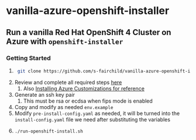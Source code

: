 # vanilla-azure-openshift-installer

## Run a vanilla Red Hat OpenShift 4 Cluster on Azure with `openshift-installer`

### Getting Started

1. 
   ```bash
    git clone https://github.com/s-fairchild/vanilla-azure-openshift-installer.git
   ```
2. Review and complete all required steps [here](https://github.com/openshift/installer/blob/master/docs/dev/azure/azure_client_certs_auth.md)
   1. Also [Installing Azure Customizations for reference](https://docs.openshift.com/container-platform/4.13/installing/installing_azure/installing-azure-customizations.html)
3. Generate an ssh key pair
   1. This must be rsa or ecdsa when fips mode is enabled
4. Copy and modify as needed `env.example`
5. Modify `pre-install-config.yaml` as needed, it will be turned into the `install-config.yaml` file we need after substituting the variables
6. 
   ```bash
   ./run-openshift-install.sh
   ```